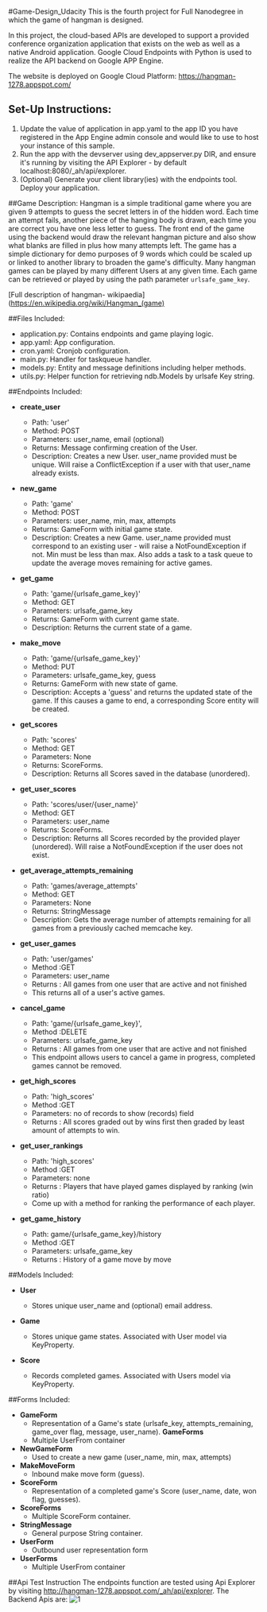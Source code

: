 #Game-Design_Udacity
This is the fourth project for Full Nanodegree in which the game of hangman is designed.

In this project, the cloud-based APIs are developed to support a provided conference organization application that exists on the web as well as a native Android application. Google Cloud Endpoints with Python is used to realize the API backend on Google APP Engine.

The website is deployed on Google Cloud Platform:   https://hangman-1278.appspot.com/

## Set-Up Instructions:
1.  Update the value of application in app.yaml to the app ID you have registered
 in the App Engine admin console and would like to use to host your instance of this sample.
2.  Run the app with the devserver using dev_appserver.py DIR, and ensure it's
 running by visiting the API Explorer - by default localhost:8080/_ah/api/explorer.
3.  (Optional) Generate your client library(ies) with the endpoints tool.
 Deploy your application.
 
##Game Description:
Hangman is a simple traditional game where you are given 9 attempts to guess 
the secret letters in of the hidden word. Each time an attempt fails, another piece 
of the hanging body is drawn, each time you are correct you have one less letter to 
guess. The front end of the game using the backend would draw the relevant hangman 
picture and also show what blanks are filled in plus how many attempts left. 
The game has a simple dictionary for demo purposes of 9 words which could be scaled up 
or linked to another library to broaden the game's difficulty.
Many hangman games can be played by many different Users at any
given time. Each game can be retrieved or played by using the path parameter
`urlsafe_game_key`.

[Full description of hangman- wikipaedia](https://en.wikipedia.org/wiki/Hangman_(game)

##Files Included:
 - application.py: Contains endpoints and game playing logic.
 - app.yaml: App configuration.
 - cron.yaml: Cronjob configuration.
 - main.py: Handler for taskqueue handler.
 - models.py: Entity and message definitions including helper methods.
 - utils.py: Helper function for retrieving ndb.Models by urlsafe Key string.

##Endpoints Included:
 - **create_user**
    - Path: 'user'
    - Method: POST
    - Parameters: user_name, email (optional)
    - Returns: Message confirming creation of the User.
    - Description: Creates a new User. user_name provided must be unique. Will 
    raise a ConflictException if a user with that user_name already exists.
    
 - **new_game**
    - Path: 'game'
    - Method: POST
    - Parameters: user_name, min, max, attempts
    - Returns: GameForm with initial game state.
    - Description: Creates a new Game. user_name provided must correspond to an
    existing user - will raise a NotFoundException if not. Min must be less than
    max. Also adds a task to a task queue to update the average moves remaining
    for active games.
     
 - **get_game**
    - Path: 'game/{urlsafe_game_key}'
    - Method: GET
    - Parameters: urlsafe_game_key
    - Returns: GameForm with current game state.
    - Description: Returns the current state of a game.
    
 - **make_move**
    - Path: 'game/{urlsafe_game_key}'
    - Method: PUT
    - Parameters: urlsafe_game_key, guess
    - Returns: GameForm with new state of game.
    - Description: Accepts a 'guess' and returns the updated state of the game.
    If this causes a game to end, a corresponding Score entity will be created.
    
 - **get_scores**
    - Path: 'scores'
    - Method: GET
    - Parameters: None
    - Returns: ScoreForms.
    - Description: Returns all Scores saved in the database (unordered).
    
 - **get_user_scores**
    - Path: 'scores/user/{user_name}'
    - Method: GET
    - Parameters: user_name
    - Returns: ScoreForms. 
    - Description: Returns all Scores recorded by the provided player (unordered).
    Will raise a NotFoundException if the user does not exist.
    
 - **get_average_attempts_remaining**
    - Path: 'games/average_attempts'
    - Method: GET
    - Parameters: None
    - Returns: StringMessage
    - Description: Gets the average number of attempts remaining for all games
    from a previously cached memcache key.
    
 - **get_user_games**
    - Path: 'user/games'
    - Method :GET
    - Parameters: user_name
    - Returns : All games from one user that are active and not finished
    - This returns all of a user's active games.
    
 - **cancel_game**
    - Path: 'game/{urlsafe_game_key}',
    - Method :DELETE
    - Parameters: urlsafe_game_key
    - Returns : All games from one user that are active and not finished
    - This endpoint allows users to cancel a game in progress, completed games cannot be removed.
    
 - **get_high_scores**
    - Path: 'high_scores'
    - Method :GET
    - Parameters: no of records to show (records) field
    - Returns : All scores graded out by wins first then graded by least amount of attempts to win.
    
 - **get_user_rankings**
    - Path: 'high_scores'
    - Method :GET
    - Parameters: none 
    - Returns : Players that have played games displayed by ranking (win ratio)
    - Come up with a method for ranking the performance of each player.
      
 - **get_game_history**
    - Path: game/{urlsafe_game_key}/history
    - Method :GET
    - Parameters: urlsafe_game_key
    - Returns : History of a game move by move 
   
##Models Included:
 - **User**
    - Stores unique user_name and (optional) email address.
    
 - **Game**
    - Stores unique game states. Associated with User model via KeyProperty.
    
 - **Score**
    - Records completed games. Associated with Users model via KeyProperty.
    
##Forms Included:
 - **GameForm**
    - Representation of a Game's state (urlsafe_key, attempts_remaining,
    game_over flag, message, user_name).
    **GameForms**
    - Multiple UserFrom container
 - **NewGameForm**
    - Used to create a new game (user_name, min, max, attempts)
 - **MakeMoveForm**
    - Inbound make move form (guess).
 - **ScoreForm**
    - Representation of a completed game's Score (user_name, date, won flag,
    guesses).
 - **ScoreForms**
    - Multiple ScoreForm container.
 - **StringMessage**
    - General purpose String container.
 - **UserForm**
    - Outbound user representation form
 - **UserForms**
    - Multiple UserFrom container

##Api Test Instruction
The endpoints function are tested using Api Explorer by visiting http://hangman-1278.appspot.com/_ah/api/explorer. The Backend Apis are:
![1](https://lh5.googleusercontent.com/-uy8zE_ubEbw/VxVUloWLyNI/AAAAAAAAAEo/4GWQo3aogOcD02KMVax0CXmn3NGrI6-SACL0B/w1832-h696-no/Backend%2BAPIs.tiff)

